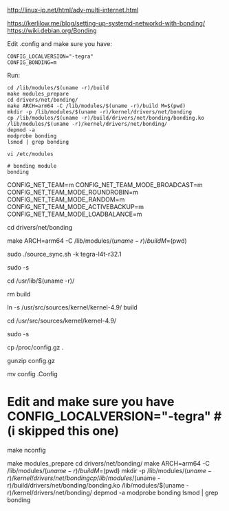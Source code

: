 http://linux-ip.net/html/adv-multi-internet.html




https://kerlilow.me/blog/setting-up-systemd-networkd-with-bonding/
https://wiki.debian.org/Bonding

Edit .config and make sure you have:
```
CONFIG_LOCALVERSION="-tegra"
CONFIG_BONDING=m
```
Run:
```
cd /lib/modules/$(uname -r)/build
make modules_prepare
cd drivers/net/bonding/
make ARCH=arm64 -C /lib/modules/$(uname -r)/build M=$(pwd)
mkdir -p /lib/modules/$(uname -r)/kernel/drivers/net/bonding
cp /lib/modules/$(uname -r)/build/drivers/net/bonding/bonding.ko /lib/modules/$(uname -r)/kernel/drivers/net/bonding/
depmod -a
modprobe bonding
lsmod | grep bonding
```

```shell script
vi /etc/modules
```

```shell script
# bonding module
bonding
```































CONFIG_NET_TEAM=m
CONFIG_NET_TEAM_MODE_BROADCAST=m
CONFIG_NET_TEAM_MODE_ROUNDROBIN=m
CONFIG_NET_TEAM_MODE_RANDOM=m
CONFIG_NET_TEAM_MODE_ACTIVEBACKUP=m
CONFIG_NET_TEAM_MODE_LOADBALANCE=m

cd drivers/net/bonding


make ARCH=arm64 -C /lib/modules/$(uname -r)/build M=$(pwd)



sudo ./source_sync.sh -k tegra-l4t-r32.1

sudo -s

cd /usr/lib/$(uname -r)/

rm build

ln -s /usr/src/sources/kernel/kernel-4.9/ build

cd /usr/src/sources/kernel/kernel-4.9/

sudo -s

cp /proc/config.gz .

gunzip config.gz

mv config .Config

# Edit and make sure you have CONFIG_LOCALVERSION="-tegra" #(i skipped this one)

make nconfig

make modules_prepare
cd drivers/net/bonding/
make ARCH=arm64 -C /lib/modules/$(uname -r)/build M=$(pwd)
mkdir -p /lib/modules/$(uname -r)/kernel/drivers/net/bonding
cp /lib/modules/$(uname -r)/build/drivers/net/bonding/bonding.ko /lib/modules/$(uname -r)/kernel/drivers/net/bonding/
depmod -a
modprobe bonding
lsmod | grep bonding